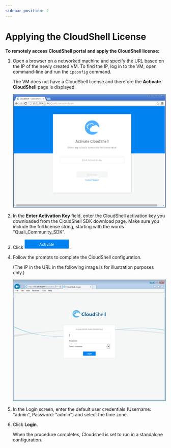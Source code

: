 ```yaml
---
sidebar_position: 2
---
```


# Applying the CloudShell License

**To remotely access CloudShell portal and apply the CloudShell license:**

1. Open a browser on a networked machine and specify the URL based on the IP of the newly created VM. To find the IP, log in to the VM, open command-line and run the `ipconfig` command.
    
    The VM does not have a CloudShell license and therefore the **Activate CloudShell** page is displayed.
    
    ![](/Images/SDK2/ApplyingTheCloudShellLicense_493x365.png)
    
2. In the **Enter Activation Key** field, enter the CloudShell activation key you downloaded from the CloudShell SDK download page. Make sure you include the full license string, starting with the words "Quali\_Community\_SDK".
    
3. Click ![](/Images/SDK2/ApplyingTheCloudShellLicense_2_141x31.png).
4. Follow the prompts to complete the CloudShell configuration.
    
    (The IP in the URL in the following image is for illustration purposes only.)
    
    ![](/Images/SDK2/ApplyingTheCloudShellLicense_3_485x384.png)
    
5. In the Login screen, enter the default user credentials (Username: "admin", Password: "admin") and select the time zone.
6. Click **Login**.
    
    When the procedure completes, Cloudshell is set to run in a standalone configuration.